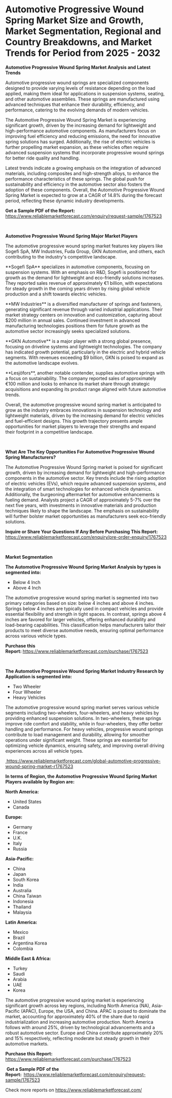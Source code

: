 <p><h1>Automotive Progressive Wound Spring Market Size and Growth, Market Segmentation, Regional and Country Breakdowns, and Market Trends for Period from 2025 -  2032</h1></p><p><strong>Automotive Progressive Wound Spring Market Analysis and Latest Trends</strong></p>
<p><p>Automotive progressive wound springs are specialized components designed to provide varying levels of resistance depending on the load applied, making them ideal for applications in suspension systems, seating, and other automotive assemblies. These springs are manufactured using advanced techniques that enhance their durability, efficiency, and performance, catering to the evolving demands of modern vehicles.</p><p>The Automotive Progressive Wound Spring Market is experiencing significant growth, driven by the increasing demand for lightweight and high-performance automotive components. As manufacturers focus on improving fuel efficiency and reducing emissions, the need for innovative spring solutions has surged. Additionally, the rise of electric vehicles is further propelling market expansion, as these vehicles often require advanced suspension systems that incorporate progressive wound springs for better ride quality and handling.</p><p>Latest trends indicate a growing emphasis on the integration of advanced materials, including composites and high-strength alloys, to enhance the performance characteristics of these springs. The global push for sustainability and efficiency in the automotive sector also fosters the adoption of these components. Overall, the Automotive Progressive Wound Spring Market is expected to grow at a CAGR of 14.8% during the forecast period, reflecting these dynamic industry developments.</p></p>
<p><strong>Get a Sample PDF of the Report:&nbsp;</strong> <a href="https://www.reliablemarketforecast.com/enquiry/request-sample/1767523?utm_campaign=2413&utm_medium=2&utm_source=Github&utm_content=ia&utm_term=31032025&utm_id=automotive-progressive-wound-spring">https://www.reliablemarketforecast.com/enquiry/request-sample/1767523</a></p>
<p>&nbsp;</p>
<p><strong>Automotive Progressive Wound Spring Major Market Players</strong></p>
<p><p>The automotive progressive wound spring market features key players like Sogefi SpA, MW Industries, Fuda Group, GKN Automotive, and others, each contributing to the industry's competitive landscape.</p><p>**Sogefi SpA** specializes in automotive components, focusing on suspension systems. With an emphasis on R&D, Sogefi is positioned for growth as the demand for lightweight and eco-friendly solutions increases. They reported sales revenue of approximately €1 billion, with expectations for steady growth in the coming years driven by rising global vehicle production and a shift towards electric vehicles.</p><p>**MW Industries** is a diversified manufacturer of springs and fasteners, generating significant revenue through varied industrial applications. Their market strategy centers on innovation and customization, capturing about $200 million in annual sales. Continued investment in advanced manufacturing technologies positions them for future growth as the automotive sector increasingly seeks specialized solutions.</p><p>**GKN Automotive** is a major player with a strong global presence, focusing on driveline systems and lightweight technologies. The company has indicated growth potential, particularly in the electric and hybrid vehicle segments. With revenues exceeding $9 billion, GKN is poised to expand as the automotive landscape evolves.</p><p>**Lesjöfors**, another notable contender, supplies automotive springs with a focus on sustainability. The company reported sales of approximately €100 million and looks to enhance its market share through strategic acquisitions and expanding its product range aligned with future automotive trends.</p><p>Overall, the automotive progressive wound spring market is anticipated to grow as the industry embraces innovations in suspension technology and lightweight materials, driven by the increasing demand for electric vehicles and fuel-efficient designs. This growth trajectory presents ample opportunities for market players to leverage their strengths and expand their footprint in a competitive landscape.</p></p>
<p>&nbsp;</p>
<p><strong>What Are The Key Opportunities For Automotive Progressive Wound Spring Manufacturers?</strong></p>
<p><p>The Automotive Progressive Wound Spring market is poised for significant growth, driven by increasing demand for lightweight and high-performance components in the automotive sector. Key trends include the rising adoption of electric vehicles (EVs), which require advanced suspension systems, and the integration of smart technologies for enhanced vehicle dynamics. Additionally, the burgeoning aftermarket for automotive enhancements is fueling demand. Analysts project a CAGR of approximately 5-7% over the next five years, with investments in innovative materials and production techniques likely to shape the landscape. The emphasis on sustainability will further bolster market opportunities as manufacturers seek eco-friendly solutions.</p></p>
<p><strong>Inquire or Share Your Questions If Any Before Purchasing This Report:</strong> <a href="https://www.reliablemarketforecast.com/enquiry/pre-order-enquiry/1767523?utm_campaign=2413&utm_medium=2&utm_source=Github&utm_content=ia&utm_term=31032025&utm_id=automotive-progressive-wound-spring">https://www.reliablemarketforecast.com/enquiry/pre-order-enquiry/1767523</a></p>
<p>&nbsp;</p>
<p><strong>Market Segmentation</strong></p>
<p><strong>The Automotive Progressive Wound Spring Market Analysis by types is segmented into:</strong></p>
<p><ul><li>Below 4 Inch</li><li>Above 4 Inch</li></ul></p>
<p><p>The automotive progressive wound spring market is segmented into two primary categories based on size: below 4 inches and above 4 inches. Springs below 4 inches are typically used in compact vehicles and provide essential flexibility and strength in tight spaces. In contrast, springs above 4 inches are favored for larger vehicles, offering enhanced durability and load-bearing capabilities. This classification helps manufacturers tailor their products to meet diverse automotive needs, ensuring optimal performance across various vehicle types.</p></p>
<p><strong>Purchase this Report:&nbsp;</strong><a href="https://www.reliablemarketforecast.com/purchase/1767523?utm_campaign=2413&utm_medium=2&utm_source=Github&utm_content=ia&utm_term=31032025&utm_id=automotive-progressive-wound-spring">https://www.reliablemarketforecast.com/purchase/1767523</a></p>
<p>&nbsp;</p>
<p><strong>The Automotive Progressive Wound Spring Market Industry Research by Application is segmented into:</strong></p>
<p><ul><li>Two Wheeler</li><li>Four Wheeler</li><li>Heavy Vehicles</li></ul></p>
<p><p>The automotive progressive wound spring market serves various vehicle segments including two-wheelers, four-wheelers, and heavy vehicles by providing enhanced suspension solutions. In two-wheelers, these springs improve ride comfort and stability, while in four-wheelers, they offer better handling and performance. For heavy vehicles, progressive wound springs contribute to load management and durability, allowing for smoother operations under significant weight. These springs are essential for optimizing vehicle dynamics, ensuring safety, and improving overall driving experiences across all vehicle types.</p></p>
<p><a href="https://www.reliablemarketforecast.com/global-automotive-progressive-wound-spring-market-r1767523?utm_campaign=2413&utm_medium=2&utm_source=Github&utm_content=ia&utm_term=31032025&utm_id=automotive-progressive-wound-spring">&nbsp;https://www.reliablemarketforecast.com/global-automotive-progressive-wound-spring-market-r1767523</a></p>
<p><strong>In terms of Region, the Automotive Progressive Wound Spring Market Players available by Region are:</strong></p>
<p>
    <p> <strong> North America: </strong>
        <ul>
            <li>United States</li>
            <li>Canada</li>
        </ul>
        </p> 
    <p> <strong> Europe: </strong>
        <ul>
            <li>Germany</li>
            <li>France</li>
            <li>U.K.</li>
            <li>Italy</li>
            <li>Russia</li>
        </ul>
        </p> 
    <p> <strong> Asia-Pacific: </strong>
        <ul>
            <li>China</li>
            <li>Japan</li>
            <li>South Korea</li>
            <li>India</li>
            <li>Australia</li>
            <li>China Taiwan</li>
            <li>Indonesia</li>
            <li>Thailand</li>
            <li>Malaysia</li>
        </ul>
        </p> 
    <p> <strong> Latin America: </strong>
        <ul>
            <li>Mexico</li>
            <li>Brazil</li>
            <li>Argentina Korea</li>
            <li>Colombia</li>
        </ul>
        </p> 
    <p> <strong> Middle East & Africa: </strong>
        <ul>
            <li>Turkey</li>
            <li>Saudi</li>
            <li>Arabia</li>
            <li>UAE</li>
            <li>Korea</li>
        </ul>
    </p>
    </p>
<p><p>The automotive progressive wound spring market is experiencing significant growth across key regions, including North America (NA), Asia-Pacific (APAC), Europe, the USA, and China. APAC is poised to dominate the market, accounting for approximately 40% of the share due to rapid industrialization and increasing automotive production. North America follows with around 25%, driven by technological advancements and a robust automotive sector. Europe and China contribute approximately 20% and 15% respectively, reflecting moderate but steady growth in their automotive markets.</p></p>
<p><strong>Purchase this Report: </strong><a href="https://www.reliablemarketforecast.com/purchase/1767523?utm_campaign=2413&utm_medium=2&utm_source=Github&utm_content=ia&utm_term=31032025&utm_id=automotive-progressive-wound-spring">https://www.reliablemarketforecast.com/purchase/1767523</a></p>
<p>&nbsp;<strong>Get a Sample PDF of the Report:&nbsp;&nbsp;</strong><a href="https://www.reliablemarketforecast.com/enquiry/request-sample/1767523?utm_campaign=2413&utm_medium=2&utm_source=Github&utm_content=ia&utm_term=31032025&utm_id=automotive-progressive-wound-spring">https://www.reliablemarketforecast.com/enquiry/request-sample/1767523</a></p>
<p><strong></strong></p>
<p>Check more reports on <a href="https://www.reliablemarketforecast.com/?utm_campaign=2413&utm_medium=2&utm_source=Github&utm_content=ia&utm_term=31032025&utm_id=automotive-progressive-wound-spring">https://www.reliablemarketforecast.com/</a></p>